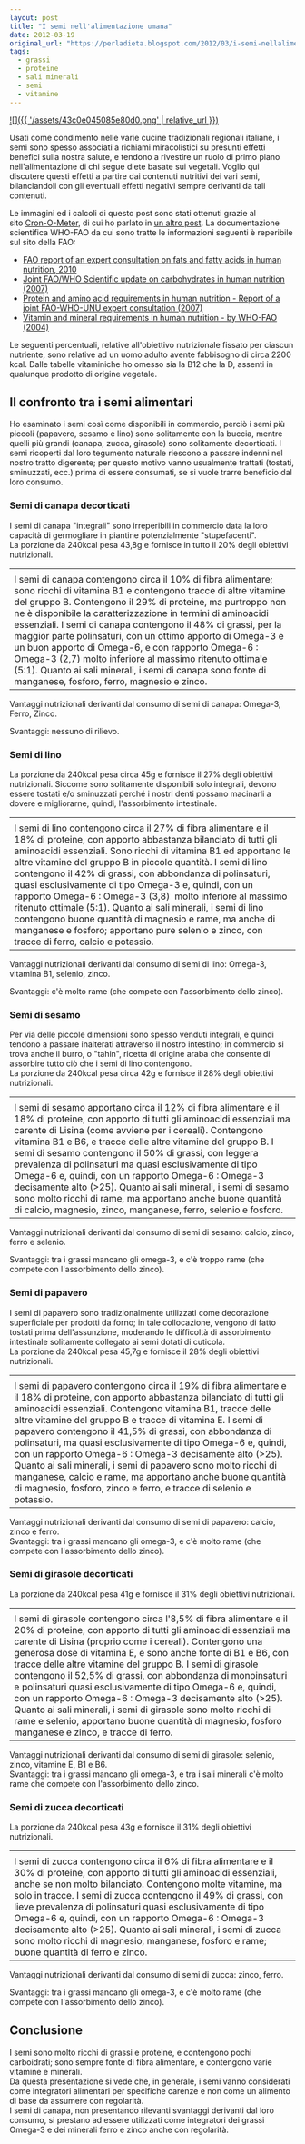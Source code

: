 ```yaml
---
layout: post
title: "I semi nell'alimentazione umana"
date: 2012-03-19
original_url: "https://perladieta.blogspot.com/2012/03/i-semi-nellalimentazione-umana.html"
tags:
  - grassi
  - proteine
  - sali minerali
  - semi
  - vitamine
---
```


[![]({{ '/assets/43c0e045085e80d0.png' | relative_url }})](http://perladieta.blogspot.it/2012/03/i-semi-nellalimentazione-umana.html)

Usati come condimento nelle varie cucine tradizionali regionali italiane, i semi sono spesso associati a richiami miracolistici su presunti effetti benefici sulla nostra salute, e tendono a rivestire un ruolo di primo piano nell'alimentazione di chi segue diete basate sui vegetali. Voglio qui discutere questi effetti a partire dai contenuti nutritivi dei vari semi, bilanciandoli con gli eventuali effetti negativi sempre derivanti da tali contenuti.

Le immagini ed i calcoli di questo post sono stati ottenuti grazie al sito [Cron-O-Meter](http://cronometer.com/), di cui ho parlato in [un altro post](http://perladieta.blogspot.com/2012/01/cron-o-meter-power-your-diet-with.html). La documentazione scientifica WHO-FAO da cui sono tratte le informazioni seguenti è reperibile sul sito della FAO:

* [FAO report of an expert consultation on fats and fatty acids in human nutrition, 2010](http://www.who.int/nutrition/publications/nutrientrequirements/fatsandfattyacids_humannutrition/en/index.html)
* [Joint FAO/WHO Scientific update on carbohydrates in human nutrition (2007)](http://www.who.int/nutrition/publications/nutrientrequirements/scientific_update_carbohydrates/en/index.html)
* [Protein and amino acid requirements in human nutrition - Report of a joint FAO-WHO-UNU expert consultation (2007)](http://www.who.int/nutrition/publications/nutrientrequirements/WHO_TRS_935/en/index.html)
* [Vitamin and mineral requirements in human nutrition - by WHO-FAO (2004)](http://www.who.int/nutrition/publications/micronutrients/9241546123/en/index.html)

Le seguenti percentuali, relative all'obiettivo nutrizionale fissato per ciascun nutriente, sono relative ad un uomo adulto avente fabbisogno di circa 2200 kcal. Dalle tabelle vitaminiche ho omesso sia la B12 che la D, assenti in qualunque prodotto di origine vegetale.

Il confronto tra i semi alimentari
----------------------------------

Ho esaminato i semi così come disponibili in commercio, perciò i semi più piccoli (papavero, sesamo e lino) sono solitamente con la buccia, mentre quelli più grandi (canapa, zucca, girasole) sono solitamente decorticati. I semi ricoperti dal loro tegumento naturale riescono a passare indenni nel nostro tratto digerente; per questo motivo vanno usualmente trattati (tostati, sminuzzati, ecc.) prima di essere consumati, se si vuole trarre beneficio dal loro consumo.

### Semi di canapa decorticati

I semi di canapa "integrali" sono irreperibili in commercio data la loro capacità di germogliare in piantine potenzialmente "stupefacenti".  
La porzione da 240kcal pesa 43,8g e fornisce in tutto il 20% degli obiettivi nutrizionali.  

|  |
| --- |
|  |
| I semi di canapa contengono circa il 10% di fibra alimentare; sono ricchi di vitamina B1 e contengono tracce di altre vitamine del gruppo B. Contengono il 29% di proteine, ma purtroppo non ne è disponibile la caratterizzazione in termini di aminoacidi essenziali. I semi di canapa contengono il 48% di grassi, per la maggior parte polinsaturi, con un ottimo apporto di Omega-3 e un buon apporto di Omega-6, e con rapporto Omega-6 : Omega-3 (2,7) molto inferiore al massimo ritenuto ottimale (5:1). Quanto ai sali minerali, i semi di canapa sono fonte di manganese, fosforo, ferro, magnesio e zinco. |

  
  
Vantaggi nutrizionali derivanti dal consumo di semi di canapa: Omega-3, Ferro, Zinco.

Svantaggi: nessuno di rilievo.

### Semi di lino

La porzione da 240kcal pesa circa 45g e fornisce il 27% degli obiettivi nutrizionali. Siccome sono solitamente disponibili solo integrali, devono essere tostati e/o sminuzzati perché i nostri denti possano macinarli a dovere e migliorarne, quindi, l'assorbimento intestinale.  

|  |
| --- |
|  |
| I semi di lino contengono circa il 27% di fibra alimentare e il 18% di proteine, con apporto abbastanza bilanciato di tutti gli aminoacidi essenziali. Sono ricchi di vitamina B1 ed apportano le altre vitamine del gruppo B in piccole quantità. I semi di lino contengono il 42% di grassi, con abbondanza di polinsaturi, quasi esclusivamente di tipo Omega-3 e, quindi, con un rapporto Omega-6 : Omega-3 (3,8)  molto inferiore al massimo ritenuto ottimale (5:1). Quanto ai sali minerali, i semi di lino contengono buone quantità di magnesio e rame, ma anche di manganese e fosforo; apportano pure selenio e zinco, con tracce di ferro, calcio e potassio. |

  
  
  
Vantaggi nutrizionali derivanti dal consumo di semi di lino: Omega-3, vitamina B1, selenio, zinco.  

Svantaggi: c'è molto rame (che compete con l'assorbimento dello zinco).

  
  

### Semi di sesamo

Per via delle piccole dimensioni sono spesso venduti integrali, e quindi tendono a passare inalterati attraverso il nostro intestino; in commercio si trova anche il burro, o "tahin", ricetta di origine araba che consente di assorbire tutto ciò che i semi di lino contengono.  
La porzione da 240kcal pesa circa 42g e fornisce il 28% degli obiettivi nutrizionali.  

|  |
| --- |
|  |
| I semi di sesamo apportano circa il 12% di fibra alimentare e il 18% di proteine, con apporto di tutti gli aminoacidi essenziali ma carente di Lisina (come avviene per i cereali). Contengono vitamina B1 e B6, e tracce delle altre vitamine del gruppo B. I semi di sesamo contengono il 50% di grassi, con leggera prevalenza di polinsaturi ma quasi esclusivamente di tipo Omega-6 e, quindi, con un rapporto Omega-6 : Omega-3 decisamente alto (>25). Quanto ai sali minerali, i semi di sesamo sono molto ricchi di rame, ma apportano anche buone quantità di calcio, magnesio, zinco, manganese, ferro, selenio e fosforo. |

  
  

Vantaggi nutrizionali derivanti dal consumo di semi di sesamo: calcio, zinco, ferro e selenio.

Svantaggi: tra i grassi mancano gli omega-3, e c'è troppo rame (che compete con l'assorbimento dello zinco).

  
  

### Semi di papavero

I semi di papavero sono tradizionalmente utilizzati come decorazione superficiale per prodotti da forno; in tale collocazione, vengono di fatto tostati prima dell'assunzione, moderando le difficoltà di assorbimento intestinale solitamente collegato ai semi dotati di cuticola.  
La porzione da 240kcal pesa 45,7g e fornisce il 28% degli obiettivi nutrizionali.  

|  |
| --- |
|  |
| I semi di papavero contengono circa il 19% di fibra alimentare e il 18% di proteine, con apporto abbastanza bilanciato di tutti gli aminoacidi essenziali. Contengono vitamina B1, tracce delle altre vitamine del gruppo B e tracce di vitamina E. I semi di papavero contengono il 41,5% di grassi, con abbondanza di polinsaturi, ma quasi esclusivamente di tipo Omega-6 e, quindi, con un rapporto Omega-6 : Omega-3 decisamente alto (>25). Quanto ai sali minerali, i semi di papavero sono molto ricchi di manganese, calcio e rame, ma apportano anche buone quantità di magnesio, fosforo, zinco e ferro, e tracce di selenio e potassio. |

  
  
  
Vantaggi nutrizionali derivanti dal consumo di semi di papavero: calcio, zinco e ferro.  
Svantaggi: tra i grassi mancano gli omega-3, e c'è molto rame (che compete con l'assorbimento dello zinco).  
  
  

### Semi di girasole decorticati

La porzione da 240kcal pesa 41g e fornisce il 31% degli obiettivi nutrizionali.  

|  |
| --- |
|  |
| I semi di girasole contengono circa l'8,5% di fibra alimentare e il 20% di proteine, con apporto di tutti gli aminoacidi essenziali ma carente di Lisina (proprio come i cereali). Contengono una generosa dose di vitamina E, e sono anche fonte di B1 e B6, con tracce delle altre vitamine del gruppo B. I semi di girasole contengono il 52,5% di grassi, con abbondanza di monoinsaturi e polinsaturi quasi esclusivamente di tipo Omega-6 e, quindi, con un rapporto Omega-6 : Omega-3 decisamente alto (>25). Quanto ai sali minerali, i semi di girasole sono molto ricchi di rame e selenio, apportano buone quantità di magnesio, fosforo manganese e zinco, e tracce di ferro. |

  
  
Vantaggi nutrizionali derivanti dal consumo di semi di girasole: selenio, zinco, vitamine E, B1 e B6.  
Svantaggi: tra i grassi mancano gli omega-3, e tra i sali minerali c'è molto rame che compete con l'assorbimento dello zinco.  
  
  

### Semi di zucca decorticati

La porzione da 240kcal pesa 43g e fornisce il 31% degli obiettivi nutrizionali.  

|  |
| --- |
|  |
| I semi di zucca contengono circa il 6% di fibra alimentare e il 30% di proteine, con apporto di tutti gli aminoacidi essenziali, anche se non molto bilanciato. Contengono molte vitamine, ma solo in tracce. I semi di zucca contengono il 49% di grassi, con lieve prevalenza di polinsaturi quasi esclusivamente di tipo Omega-6 e, quindi, con un rapporto Omega-6 : Omega-3 decisamente alto (>25). Quanto ai sali minerali, i semi di zucca sono molto ricchi di magnesio, manganese, fosforo e rame; buone quantità di ferro e zinco. |

  
  
Vantaggi nutrizionali derivanti dal consumo di semi di zucca: zinco, ferro.  

Svantaggi: tra i grassi mancano gli omega-3, e c'è molto rame (che compete con l'assorbimento dello zinco).

Conclusione
-----------

I semi sono molto ricchi di grassi e proteine, e contengono pochi carboidrati; sono sempre fonte di fibra alimentare, e contengono varie vitamine e minerali.  
Da questa presentazione si vede che, in generale, i semi vanno considerati come integratori alimentari per specifiche carenze e non come un alimento di base da assumere con regolarità.  
I semi di canapa, non presentando rilevanti svantaggi derivanti dal loro consumo, si prestano ad essere utilizzati come integratori dei grassi Omega-3 e dei minerali ferro e zinco anche con regolarità.
